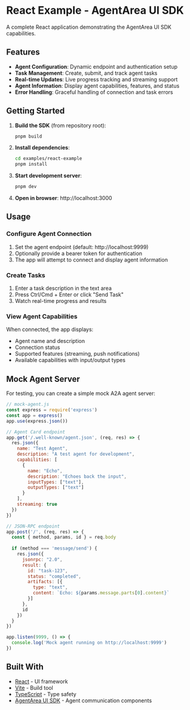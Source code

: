 # React Example - AgentArea UI SDK

A complete React application demonstrating the AgentArea UI SDK capabilities.

## Features

- **Agent Configuration**: Dynamic endpoint and authentication setup
- **Task Management**: Create, submit, and track agent tasks  
- **Real-time Updates**: Live progress tracking and streaming support
- **Agent Information**: Display agent capabilities, features, and status
- **Error Handling**: Graceful handling of connection and task errors

## Getting Started

1. **Build the SDK** (from repository root):
   ```bash
   pnpm build
   ```

2. **Install dependencies**:
   ```bash
   cd examples/react-example
   pnpm install
   ```

3. **Start development server**:
   ```bash
   pnpm dev
   ```

4. **Open in browser**: http://localhost:3000

## Usage

### Configure Agent Connection

1. Set the agent endpoint (default: http://localhost:9999)
2. Optionally provide a bearer token for authentication
3. The app will attempt to connect and display agent information

### Create Tasks

1. Enter a task description in the text area
2. Press Ctrl/Cmd + Enter or click "Send Task"
3. Watch real-time progress and results

### View Agent Capabilities

When connected, the app displays:
- Agent name and description
- Connection status
- Supported features (streaming, push notifications)
- Available capabilities with input/output types

## Mock Agent Server

For testing, you can create a simple mock A2A agent server:

```javascript
// mock-agent.js
const express = require('express')
const app = express()
app.use(express.json())

// Agent Card endpoint
app.get('/.well-known/agent.json', (req, res) => {
  res.json({
    name: "Test Agent",
    description: "A test agent for development",
    capabilities: [
      {
        name: "Echo",
        description: "Echoes back the input",
        inputTypes: ["text"],
        outputTypes: ["text"]
      }
    ],
    streaming: true
  })
})

// JSON-RPC endpoint
app.post('/', (req, res) => {
  const { method, params, id } = req.body
  
  if (method === 'message/send') {
    res.json({
      jsonrpc: "2.0",
      result: {
        id: "task-123",
        status: "completed",
        artifacts: [{
          type: "text",
          content: `Echo: ${params.message.parts[0].content}`
        }]
      },
      id
    })
  }
})

app.listen(9999, () => {
  console.log('Mock agent running on http://localhost:9999')
})
```

## Built With

- [React](https://reactjs.org/) - UI framework
- [Vite](https://vitejs.dev/) - Build tool
- [TypeScript](https://www.typescriptlang.org/) - Type safety
- [AgentArea UI SDK](../../README.md) - Agent communication components